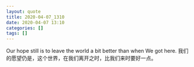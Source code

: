 ```yaml
---
layout: quote
title: 2020-04-07_1310
date: 2020-04-07 13:10
categories: []
tags: []
---
```


Our hope still is to leave the world a bit better than when We got here.
我们的愿望仍是，这个世界，在我们离开之时，比我们来时要好一点。